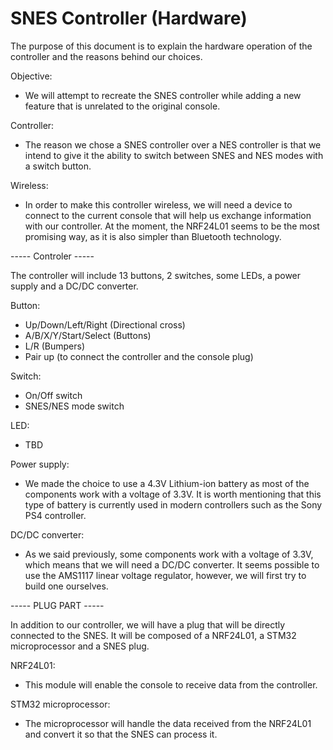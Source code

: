 # SNES Controller (Hardware)
The purpose of this document is to explain the hardware operation of the controller and the reasons behind our choices.

Objective:
- We will attempt to recreate the SNES controller while adding a new feature that is unrelated to the original console.

Controller:
- The reason we chose a SNES controller over a NES controller is that we intend to give it the ability to switch between SNES and NES modes with a switch button.

Wireless:
- In order to make this controller wireless, we will need a device to connect to the current console that will help us exchange information with our controller. At the moment, the NRF24L01 seems to be the most promising way, as it is also simpler than Bluetooth technology.


----- Controler -----

The controller will include 13 buttons, 2 switches, some LEDs, a power supply and a DC/DC converter.

Button:
- Up/Down/Left/Right (Directional cross)
- A/B/X/Y/Start/Select (Buttons)
- L/R (Bumpers)
- Pair up (to connect the controller and the console plug)

Switch:
- On/Off switch
- SNES/NES mode switch

LED:
- TBD

Power supply:
- We made the choice to use a 4.3V Lithium-ion battery as most of the components work with a voltage of 3.3V. It is worth mentioning that this type of battery is currently used in modern controllers such as the Sony PS4 controller.

DC/DC converter:
- As we said previously, some components work with a voltage of 3.3V, which means that we will need a DC/DC converter. It seems possible to use the AMS1117 linear voltage regulator, however, we will first try to build one ourselves.


----- PLUG PART -----

In addition to our controller, we will have a plug that will be directly connected to the SNES. It will be composed of a NRF24L01, a STM32 microprocessor and a SNES plug.

NRF24L01:
- This module will enable the console to receive data from the controller.

STM32 microprocessor:
- The microprocessor will handle the data received from the NRF24L01 and convert it so that the SNES can process it.
